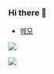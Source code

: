 ### Hi there 👋



<!--
[경력](https://github.com/HyeongJinK/HyeongJinK/blob/master/career.md)




[![Hits](https://hits.seeyoufarm.com/api/count/incr/badge.svg?url=https%3A%2F%2Fgithub.com%2Fnapasun)](https://github.com/napasun)
**napasun/napasun** is a ✨ _special_ ✨ repository because its `README.md` (this file) appears on your GitHub profile.

Here are some ideas to get you started:

- 🔭 I’m currently working on ...
- 🌱 I’m currently learning ...
- 👯 I’m looking to collaborate on ...
- 🤔 I’m looking for help with ...
- 💬 Ask me about ...
- 📫 How to reach me: ...
- 😄 Pronouns: ...
- ⚡ Fun fact: ...
-->

<!-- * [about](https://nanpasun.notion.site/35fd41e490b6417cbd5a0bdb5179e9a2)
* [경력기술서](https://nanpasun.notion.site/7395ef433ffa475c8093774ad390ac50)
* [티스토리 블로그](https://napasun-programming.tistory.com/)
* [메모](https://nanpasun.notion.site/nanpasun/772f52ebd3fe43d2a512cffdffe88132) -->
* [메모](https://HyeongJinK.github.io)


![](https://github-readme-stats.vercel.app/api/top-langs/?username=HyeongJinK&layout=compact&theme=dracula)

![](https://github-readme-stats.vercel.app/api?username=HyeongJinK&show_icons=true&theme=dracula&locale=kr)

<!-- ![java](https://img.shields.io/badge/java-%EC%9A%B0%EC%99%95-red?logo=java) -->

